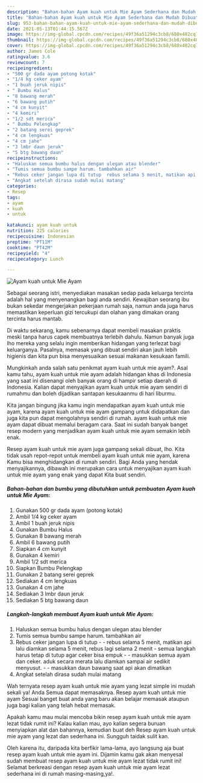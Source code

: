 ```yaml
---
description: "Bahan-bahan Ayam kuah untuk Mie Ayam Sederhana dan Mudah Dibuat"
title: "Bahan-bahan Ayam kuah untuk Mie Ayam Sederhana dan Mudah Dibuat"
slug: 953-bahan-bahan-ayam-kuah-untuk-mie-ayam-sederhana-dan-mudah-dibuat
date: 2021-05-13T01:44:15.567Z
image: https://img-global.cpcdn.com/recipes/49f36a51294c3cb8/680x482cq70/ayam-kuah-untuk-mie-ayam-foto-resep-utama.jpg
thumbnail: https://img-global.cpcdn.com/recipes/49f36a51294c3cb8/680x482cq70/ayam-kuah-untuk-mie-ayam-foto-resep-utama.jpg
cover: https://img-global.cpcdn.com/recipes/49f36a51294c3cb8/680x482cq70/ayam-kuah-untuk-mie-ayam-foto-resep-utama.jpg
author: James Cole
ratingvalue: 3.6
reviewcount: 7
recipeingredient:
- "500 gr dada ayam potong kotak"
- "1/4 kg ceker ayam"
- "1 buah jeruk nipis"
- " Bumbu Halus"
- "8 bawang merah"
- "6 bawang putih"
- "4 cm kunyit"
- "4 kemiri"
- "1/2 sdt merica"
- " Bumbu Pelengkap"
- "2 batang serei geprek"
- "4 cm lengkuas"
- "4 cm jahe"
- "3 lmbr daun jeruk"
- "5 btg bawang daun"
recipeinstructions:
- "Haluskan semua bumbu halus dengan ulegan atau blender"
- "Tumis semua bumbu sampe harum. tambahkan air"
- "Rebus ceker jangan lupa di tutup  rebus selama 5 menit, matikan api lalu diamkan selama 5 menit, rebus lagi selama 2 menit  semua langkah harus tetap di tutup agar ceker bisa empuk  masukkan semua ayam dan ceker. aduk secara merata lalu diamkan sampai air sedikit menyusut.  masukkan daun bawang saat api akan dimatikan"
- "Angkat setelah dirasa sudah mulai matang"
categories:
- Resep
tags:
- ayam
- kuah
- untuk

katakunci: ayam kuah untuk 
nutrition: 225 calories
recipecuisine: Indonesian
preptime: "PT11M"
cooktime: "PT42M"
recipeyield: "4"
recipecategory: Lunch

---
```



![Ayam kuah untuk Mie Ayam](https://img-global.cpcdn.com/recipes/49f36a51294c3cb8/680x482cq70/ayam-kuah-untuk-mie-ayam-foto-resep-utama.jpg)

Sebagai seorang istri, menyediakan masakan sedap pada keluarga tercinta adalah hal yang menyenangkan bagi anda sendiri. Kewajiban seorang ibu bukan sekedar mengerjakan pekerjaan rumah saja, namun anda juga harus memastikan keperluan gizi tercukupi dan olahan yang dimakan orang tercinta harus mantab.

Di waktu  sekarang, kamu sebenarnya dapat membeli masakan praktis meski tanpa harus capek membuatnya terlebih dahulu. Namun banyak juga lho mereka yang selalu ingin memberikan hidangan yang terlezat bagi keluarganya. Pasalnya, memasak yang dibuat sendiri akan jauh lebih higienis dan kita pun bisa menyesuaikan sesuai makanan kesukaan famili. 



Mungkinkah anda salah satu penikmat ayam kuah untuk mie ayam?. Asal kamu tahu, ayam kuah untuk mie ayam adalah hidangan khas di Indonesia yang saat ini disenangi oleh banyak orang di hampir setiap daerah di Indonesia. Kalian dapat menyajikan ayam kuah untuk mie ayam sendiri di rumahmu dan boleh dijadikan santapan kesukaanmu di hari liburmu.

Kita jangan bingung jika kamu ingin mendapatkan ayam kuah untuk mie ayam, karena ayam kuah untuk mie ayam gampang untuk didapatkan dan juga kita pun dapat mengolahnya sendiri di rumah. ayam kuah untuk mie ayam dapat dibuat memalui beragam cara. Saat ini sudah banyak banget resep modern yang menjadikan ayam kuah untuk mie ayam semakin lebih enak.

Resep ayam kuah untuk mie ayam juga gampang sekali dibuat, lho. Kita tidak usah repot-repot untuk membeli ayam kuah untuk mie ayam, karena Kamu bisa menghidangkan di rumah sendiri. Bagi Anda yang hendak menyajikannya, dibawah ini merupakan cara untuk menyajikan ayam kuah untuk mie ayam yang enak yang dapat Kita buat sendiri.

<!--inarticleads1-->

##### Bahan-bahan dan bumbu yang dibutuhkan untuk pembuatan Ayam kuah untuk Mie Ayam:

1. Gunakan 500 gr dada ayam (potong kotak)
1. Ambil 1/4 kg ceker ayam
1. Ambil 1 buah jeruk nipis
1. Gunakan  Bumbu Halus
1. Gunakan 8 bawang merah
1. Ambil 6 bawang putih
1. Siapkan 4 cm kunyit
1. Gunakan 4 kemiri
1. Ambil 1/2 sdt merica
1. Siapkan  Bumbu Pelengkap
1. Gunakan 2 batang serei geprek
1. Sediakan 4 cm lengkuas
1. Gunakan 4 cm jahe
1. Sediakan 3 lmbr daun jeruk
1. Sediakan 5 btg bawang daun




<!--inarticleads2-->

##### Langkah-langkah membuat Ayam kuah untuk Mie Ayam:

1. Haluskan semua bumbu halus dengan ulegan atau blender
1. Tumis semua bumbu sampe harum. tambahkan air
1. Rebus ceker jangan lupa di tutup -  - rebus selama 5 menit, matikan api lalu diamkan selama 5 menit, rebus lagi selama 2 menit  - semua langkah harus tetap di tutup agar ceker bisa empuk -  - masukkan semua ayam dan ceker. aduk secara merata lalu diamkan sampai air sedikit menyusut. -  - masukkan daun bawang saat api akan dimatikan
1. Angkat setelah dirasa sudah mulai matang




Wah ternyata resep ayam kuah untuk mie ayam yang lezat simple ini mudah sekali ya! Anda Semua dapat memasaknya. Resep ayam kuah untuk mie ayam Sesuai banget buat anda yang baru akan belajar memasak ataupun juga bagi kalian yang telah hebat memasak.

Apakah kamu mau mulai mencoba bikin resep ayam kuah untuk mie ayam lezat tidak rumit ini? Kalau kalian mau, ayo kalian segera buruan menyiapkan alat dan bahannya, kemudian buat deh Resep ayam kuah untuk mie ayam yang lezat dan sederhana ini. Sungguh taidak sulit kan. 

Oleh karena itu, daripada kita berfikir lama-lama, ayo langsung aja buat resep ayam kuah untuk mie ayam ini. Dijamin kamu gak akan menyesal sudah membuat resep ayam kuah untuk mie ayam lezat tidak rumit ini! Selamat berkreasi dengan resep ayam kuah untuk mie ayam lezat sederhana ini di rumah masing-masing,ya!.

